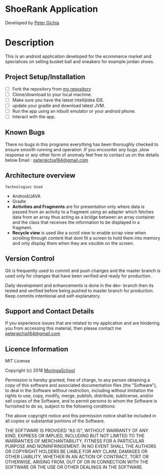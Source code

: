 ﻿# ShoeRank Application

Developed by [Peter Gichia](https://github.com/Peter-cloud-web)

# Description

This is an android application developed for the ecommerce market and specialices on selling busket ball and sneakers for example jordan shoes.

## Project Setup/Installation 
  

 - [ ] Fork the repository from [my repository](https://github.com/Peter-cloud-web/MarketPlace---JavaApp)
 - [ ] Clone/download  to your local machine.
 - [ ] Make sure you have the latest intellijIdea IDE.
 - [ ] update your gradle and download latest JVM.
 - [ ] Run the app using an inbuilt emulator or your android phone.
 - [ ] Interact with the app.

## Known Bugs
There no bugs in this programs everything has been thoroughly checked to ensure smooth running and operation .If you encounter any bugs ,slow response or any other form of anomaly feel free to contact us on the details below Email : [petergichia164@gmail.com](mailto:petergichia164@gmail.com)


## Architecture overview
    Technologies Used
-   Android/JAVA
-   Gradle
- **Activities and Fragments** are for presentation only where data is passed from an activity to a fragment using an adapter which fetches data from an array thus acting as a bridge between an array container and the class that receives the information to be displayed in a fragment.
- **Recycle view** is used like a scroll view to enable scrap view when scrolling through content that dont fit a screen to hold them into memory and only display them when they are viscible on the screen.


## Version Control
Git is frequently used to commit and push changes and the master branch is used only for changes that have been verified and ready for production.

Daily development and enhancements is done in the dev- branch  then its tested and verified before being pushed to master branch for production.
Keep commits intentional and self-explanatory.


## Support and Contact Details
If you experience issues that are related to my application and are hindering you from accessing this material, then please contact me [petergichia164@gmail.com](https://github.com/Peter-cloud-web/Wildlife-Tracker/blob/dev-branch/petergichia164@gmail.com)



## Licence Information

MIT License

Copyright (c) 2018  [MoringaSchool](https://moringaschool.com/)

Permission is hereby granted, free of charge, to any person obtaining a copy of this software and associated documentation files (the "Software"), to deal in the Software without restriction, including without limitation the rights to use, copy, modify, merge, publish, distribute, sublicense, and/or sell copies of the Software, and to permit persons to whom the Software is furnished to do so, subject to the following conditions:

The above copyright notice and this permission notice shall be included in all copies or substantial portions of the Software.

THE SOFTWARE IS PROVIDED "AS IS", WITHOUT WARRANTY OF ANY KIND, EXPRESS OR IMPLIED, INCLUDING BUT NOT LIMITED TO THE WARRANTIES OF MERCHANTABILITY, FITNESS FOR A PARTICULAR PURPOSE AND NONINFRINGEMENT. IN NO EVENT SHALL THE AUTHORS OR COPYRIGHT HOLDERS BE LIABLE FOR ANY CLAIM, DAMAGES OR OTHER LIABILITY, WHETHER IN AN ACTION OF CONTRACT, TORT OR OTHERWISE, ARISING FROM, OUT OF OR IN CONNECTION WITH THE SOFTWARE OR THE USE OR OTHER DEALINGS IN THE SOFTWARE.


